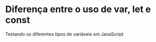 # Diferença entre o uso de var, let e const
 Testando os diferentes tipos de variáveis em JavaScript
